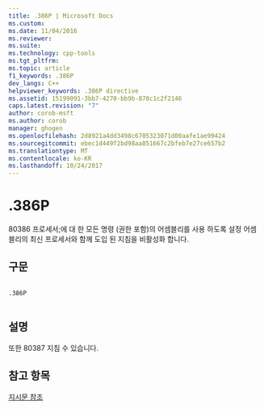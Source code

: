 ```yaml
---
title: .386P | Microsoft Docs
ms.custom: 
ms.date: 11/04/2016
ms.reviewer: 
ms.suite: 
ms.technology: cpp-tools
ms.tgt_pltfrm: 
ms.topic: article
f1_keywords: .386P
dev_langs: C++
helpviewer_keywords: .386P directive
ms.assetid: 15199091-3bb7-4270-bb9b-878c1c2f2146
caps.latest.revision: "7"
author: corob-msft
ms.author: corob
manager: ghogen
ms.openlocfilehash: 2d8921a4dd3498c6705323071d00aafe1ae99424
ms.sourcegitcommit: ebec1d449f2bd98aa851667c2bfeb7e27ce657b2
ms.translationtype: MT
ms.contentlocale: ko-KR
ms.lasthandoff: 10/24/2017
---
```

# <a name="386p"></a>.386P
80386 프로세서;에 대 한 모든 명령 (권한 포함)의 어셈블리를 사용 하도록 설정 어셈블리의 최신 프로세서와 함께 도입 된 지침을 비활성화 합니다.  
  
## <a name="syntax"></a>구문  
  
```  
  
.386P  
  
```  
  
## <a name="remarks"></a>설명  
 또한 80387 지침 수 있습니다.  
  
## <a name="see-also"></a>참고 항목  
 [지시문 참조](../../assembler/masm/directives-reference.md)